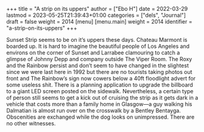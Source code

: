 +++
title = "A strip on its uppers"
author = ["Ebo H"]
date = 2022-03-29
lastmod = 2023-05-25T21:39:43+01:00
categories = ["dels", "Journal"]
draft = false
weight = 2014
[menu]
  [menu.main]
    weight = 2014
    identifier = "a-strip-on-its-uppers"
+++

Sunset Strip seems to be on it’s uppers these days. Chateau Marmont is boarded up. It is hard to imagine the beautiful people of Los Angeles and environs on the corner of Sunset and Larrabee clamouring to catch a glimpse of Johnny Depp and company outside The Viper Room.  The Roxy and the Rainbow persist and don’t seem to have changed in the slightest since we were last here in 1992 but there are no tourists taking photos out front and The Rainbow’s sign now cowers below a 40ft floodlight advert for some useless shit. There is a planning application to upgrade the billboard to a giant LED screen posted on the sidewalk.
Nevertheless, a certain type of person still seems to get a kick out of cruising the strip as it gets dark in a vehicle that costs more than a family home in Glasgow—a guy walking his Dalmatian is almost run over on the crosswalk by a Bentley Bentayga. Obscenities are exchanged while the dog looks on unimpressed. There are no other witnesses.

